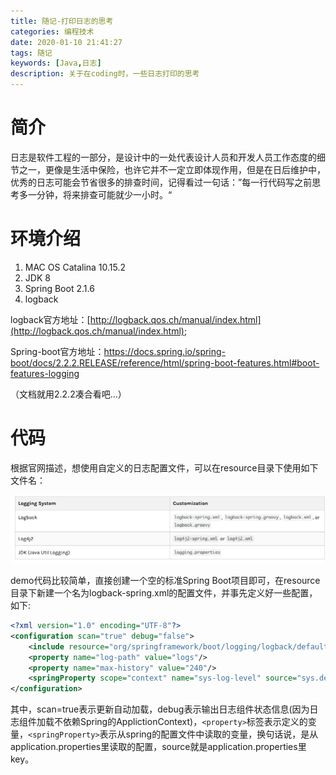```yaml
---
title: 随记-打印日志的思考
categories: 编程技术
date: 2020-01-10 21:41:27
tags: 随记
keywords: [Java,日志]
description: 关于在coding时，一些日志打印的思考
---
```


# 简介

日志是软件工程的一部分，是设计中的一处代表设计人员和开发人员工作态度的细节之一，更像是生活中保险，也许它并不一定立即体现作用，但是在日后维护中，优秀的日志可能会节省很多的排查时间，记得看过一句话：”每一行代码写之前思考多一分钟，将来排查可能就少一小时。“

# 环境介绍

1. MAC OS Catalina 10.15.2
2. JDK 8
3. Spring Boot 2.1.6
4. logback

logback官方地址：[http://logback.qos.ch/manual/index.html](http://logback.qos.ch/manual/index.html);

Spring-boot官方地址：https://docs.spring.io/spring-boot/docs/2.2.2.RELEASE/reference/html/spring-boot-features.html#boot-features-logging

（文档就用2.2.2凑合看吧...）

# 代码

根据官网描述，想使用自定义的日志配置文件，可以在resource目录下使用如下文件名：

![spring-boot-doc.png](随记-打印日志的思考/spring-boot-doc.png)

demo代码比较简单，直接创建一个空的标准Spring Boot项目即可，在resource目录下新建一个名为logback-spring.xml的配置文件，并事先定义好一些配置，如下:

```xml
<?xml version="1.0" encoding="UTF-8"?>
<configuration scan="true" debug="false">
    <include resource="org/springframework/boot/logging/logback/defaults.xml"/>
    <property name="log-path" value="logs"/>
    <property name="max-history" value="240"/>
    <springProperty scope="context" name="sys-log-level" source="sys.default.log.level" defaultVakye="INFO"/>
</configuration>
```

其中，scan=true表示更新自动加载，debug表示输出日志组件状态信息(因为日志组件加载不依赖Spring的ApplictionContext)，`<property>`标签表示定义的变量，`<springProperty>`表示从spring的配置文件中读取的变量，换句话说，是从application.properties里读取的配置，source就是application.properties里key。




